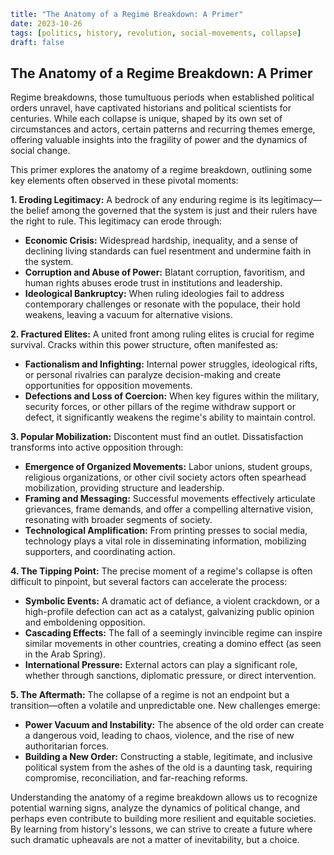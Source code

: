 ```yaml
title: "The Anatomy of a Regime Breakdown: A Primer"
date: 2023-10-26
tags: [politics, history, revolution, social-movements, collapse]
draft: false
```

## The Anatomy of a Regime Breakdown: A Primer

Regime breakdowns, those tumultuous periods when established political orders unravel, have captivated historians and political scientists for centuries. While each collapse is unique, shaped by its own set of circumstances and actors, certain patterns and recurring themes emerge, offering valuable insights into the fragility of power and the dynamics of social change. 

This primer explores the anatomy of a regime breakdown, outlining some key elements often observed in these pivotal moments:

**1. Eroding Legitimacy:**  A bedrock of any enduring regime is its legitimacy—the belief among the governed that the system is just and their rulers have the right to rule. This legitimacy can erode through:

* **Economic Crisis:** Widespread hardship, inequality, and a sense of declining living standards can fuel resentment and undermine faith in the system. 
* **Corruption and Abuse of Power:** Blatant corruption, favoritism, and human rights abuses erode trust in institutions and leadership.
* **Ideological Bankruptcy:** When ruling ideologies fail to address contemporary challenges or resonate with the populace, their hold weakens, leaving a vacuum for alternative visions.

**2. Fractured Elites:**  A united front among ruling elites is crucial for regime survival. Cracks within this power structure, often manifested as:

* **Factionalism and Infighting:** Internal power struggles, ideological rifts, or personal rivalries can paralyze decision-making and create opportunities for opposition movements.
* **Defections and Loss of Coercion:** When key figures within the military, security forces, or other pillars of the regime withdraw support or defect, it significantly weakens the regime's ability to maintain control.

**3. Popular Mobilization:** Discontent must find an outlet. Dissatisfaction transforms into active opposition through:

* **Emergence of Organized Movements:** Labor unions, student groups, religious organizations, or other civil society actors often spearhead mobilization, providing structure and leadership.
* **Framing and Messaging:** Successful movements effectively articulate grievances, frame demands, and offer a compelling alternative vision, resonating with broader segments of society. 
* **Technological Amplification:** From printing presses to social media, technology plays a vital role in disseminating information, mobilizing supporters, and coordinating action.

**4. The Tipping Point:** The precise moment of a regime's collapse is often difficult to pinpoint, but several factors can accelerate the process:

* **Symbolic Events:** A dramatic act of defiance, a violent crackdown, or a high-profile defection can act as a catalyst, galvanizing public opinion and emboldening opposition.
* **Cascading Effects:** The fall of a seemingly invincible regime can inspire similar movements in other countries, creating a domino effect (as seen in the Arab Spring).
* **International Pressure:** External actors can play a significant role, whether through sanctions, diplomatic pressure, or direct intervention.

**5. The Aftermath:**  The collapse of a regime is not an endpoint but a transition—often a volatile and unpredictable one. New challenges emerge:

* **Power Vacuum and Instability:** The absence of the old order can create a dangerous void, leading to chaos, violence, and the rise of new authoritarian forces.
* **Building a New Order:** Constructing a stable, legitimate, and inclusive political system from the ashes of the old is a daunting task, requiring compromise, reconciliation, and far-reaching reforms.

Understanding the anatomy of a regime breakdown allows us to recognize potential warning signs, analyze the dynamics of political change, and perhaps even contribute to building more resilient and equitable societies. By learning from history's lessons, we can strive to create a future where such dramatic upheavals are not a matter of inevitability, but a choice. 
